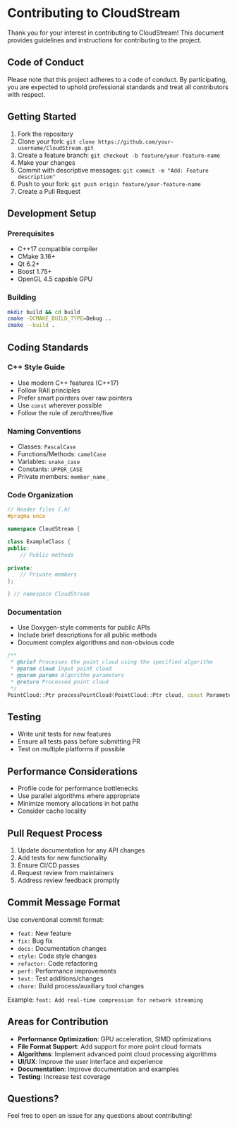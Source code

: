 # Contributing to CloudStream

Thank you for your interest in contributing to CloudStream! This document provides guidelines and instructions for contributing to the project.

## Code of Conduct

Please note that this project adheres to a code of conduct. By participating, you are expected to uphold professional standards and treat all contributors with respect.

## Getting Started

1. Fork the repository
2. Clone your fork: `git clone https://github.com/your-username/CloudStream.git`
3. Create a feature branch: `git checkout -b feature/your-feature-name`
4. Make your changes
5. Commit with descriptive messages: `git commit -m "Add: Feature description"`
6. Push to your fork: `git push origin feature/your-feature-name`
7. Create a Pull Request

## Development Setup

### Prerequisites

- C++17 compatible compiler
- CMake 3.16+
- Qt 6.2+
- Boost 1.75+
- OpenGL 4.5 capable GPU

### Building

```bash
mkdir build && cd build
cmake -DCMAKE_BUILD_TYPE=Debug ..
cmake --build .
```

## Coding Standards

### C++ Style Guide

- Use modern C++ features (C++17)
- Follow RAII principles
- Prefer smart pointers over raw pointers
- Use `const` wherever possible
- Follow the rule of zero/three/five

### Naming Conventions

- Classes: `PascalCase`
- Functions/Methods: `camelCase`
- Variables: `snake_case`
- Constants: `UPPER_CASE`
- Private members: `member_name_`

### Code Organization

```cpp
// Header files (.h)
#pragma once

namespace CloudStream {

class ExampleClass {
public:
    // Public methods
    
private:
    // Private members
};

} // namespace CloudStream
```

### Documentation

- Use Doxygen-style comments for public APIs
- Include brief descriptions for all public methods
- Document complex algorithms and non-obvious code

```cpp
/**
 * @brief Processes the point cloud using the specified algorithm
 * @param cloud Input point cloud
 * @param params Algorithm parameters
 * @return Processed point cloud
 */
PointCloud::Ptr processPointCloud(PointCloud::Ptr cloud, const Parameters& params);
```

## Testing

- Write unit tests for new features
- Ensure all tests pass before submitting PR
- Test on multiple platforms if possible

## Performance Considerations

- Profile code for performance bottlenecks
- Use parallel algorithms where appropriate
- Minimize memory allocations in hot paths
- Consider cache locality

## Pull Request Process

1. Update documentation for any API changes
2. Add tests for new functionality
3. Ensure CI/CD passes
4. Request review from maintainers
5. Address review feedback promptly

## Commit Message Format

Use conventional commit format:

- `feat:` New feature
- `fix:` Bug fix
- `docs:` Documentation changes
- `style:` Code style changes
- `refactor:` Code refactoring
- `perf:` Performance improvements
- `test:` Test additions/changes
- `chore:` Build process/auxiliary tool changes

Example: `feat: Add real-time compression for network streaming`

## Areas for Contribution

- **Performance Optimization**: GPU acceleration, SIMD optimizations
- **File Format Support**: Add support for more point cloud formats
- **Algorithms**: Implement advanced point cloud processing algorithms
- **UI/UX**: Improve the user interface and experience
- **Documentation**: Improve documentation and examples
- **Testing**: Increase test coverage

## Questions?

Feel free to open an issue for any questions about contributing! 